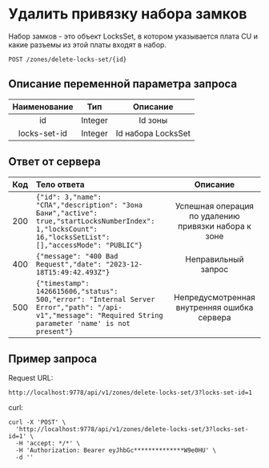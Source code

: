 # Удалить привязку набора замков
Набор замков - это объект LocksSet, в котором указывается плата CU и какие разъемы из этой платы входят в набор.
```
POST /zones/delete-locks-set/{id}
```
## Описание переменной параметра запроса
| Наименование |   Тип   |      Описание       |
|:------------:|:-------:|:-------------------:|
|      id      | Integer |       Id зоны       |
| locks-set-id | Integer | Id набора LocksSet  |

## Ответ от сервера
| Код | Тело ответа                                                                                                                                                                                                                                                                                                                                                  |                     Описание                      |
|:---:|:-------------------------------------------------------------------------------------------------------------------------------------------------------------------------------------------------------------------------------------------------------------------------------------------------------------------------------------------------------------|:-------------------------------------------------:|
| 200 | ```{"id": 3,"name": "СПА","description": "Зона Бани","active": true,"startLocksNumberIndex": 1,"locksCount": 16,"locksSetList": [],"accessMode": "PUBLIC"}```  | Успешная операция по удалению привязки набора к зоне  |
| 400 | ```{"message": "400 Bad Request","date": "2023-12-18T15:49:42.493Z"}```                                                                                                                                                                                                                                                                                      |                Неправильный запрос                |
| 500 | ```{"timestamp": 1426615606,"status": 500,"error": "Internal Server Error","path": "/api-v1","message": "Required String parameter 'name' is not present"}```                                                                                                                                                                                                |    Непредусмотренная внутренняя ошибка сервера    |
## Пример запроса
Request URL:
```
http://localhost:9778/api/v1/zones/delete-locks-set/3?locks-set-id=1
```
curl:
```
curl -X 'POST' \
  'http://localhost:9778/api/v1/zones/delete-locks-set/3?locks-set-id=1' \
  -H 'accept: */*' \
  -H 'Authorization: Bearer eyJhbGc**************W9e0HU' \
  -d ''
```